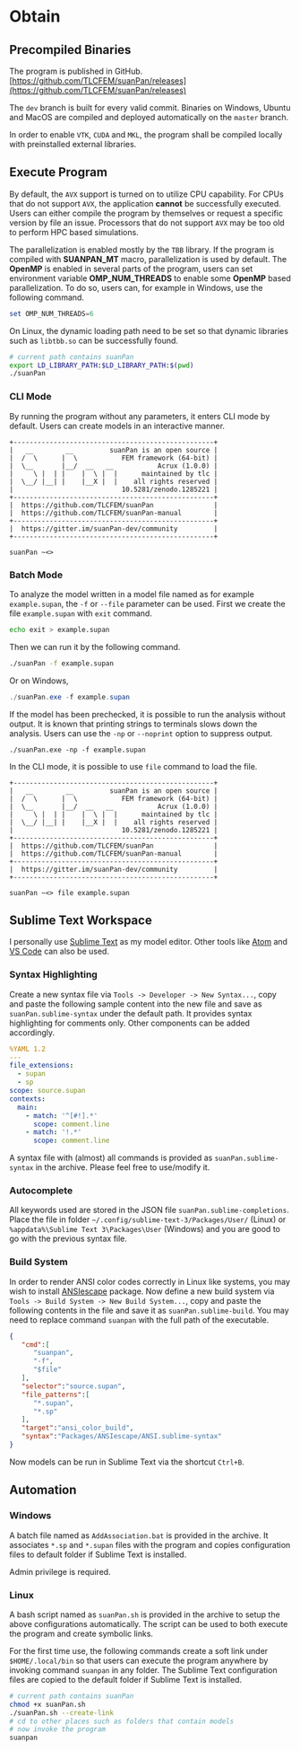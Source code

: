 # Obtain

## Precompiled Binaries

The program is published in GitHub. [https://github.com/TLCFEM/suanPan/releases](https://github.com/TLCFEM/suanPan/releases)

The `dev` branch is built for every valid commit. Binaries on Windows, Ubuntu and MacOS are compiled and deployed automatically on the `master` branch.

In order to enable `VTK`, `CUDA` and `MKL`, the program shall be compiled locally with preinstalled external libraries.

## Execute Program

By default, the `AVX` support is turned on to utilize CPU capability. For CPUs that do not support `AVX`, the application **cannot** be successfully executed. Users can either compile the program by themselves or request a specific version by file an issue. Processors that do not support `AVX` may be too old to perform HPC based simulations.

The parallelization is enabled mostly by the `TBB` library. If the program is compiled with **SUANPAN_MT** macro, parallelization is used by default. The **OpenMP** is enabled in several parts of the program, users can set environment variable **OMP_NUM_THREADS** to enable some **OpenMP** based parallelization. To do so, users can, for example in Windows, use the following command.

```powershell
set OMP_NUM_THREADS=6
```

On Linux, the dynamic loading path need to be set so that dynamic libraries such as `libtbb.so` can be successfully found.

```bash
# current path contains suanPan
export LD_LIBRARY_PATH:$LD_LIBRARY_PATH:$(pwd)
./suanPan
```

### CLI Mode

By running the program without any parameters, it enters CLI mode by default. Users can create models in an interactive manner.

```
+--------------------------------------------------+
|   __        __         suanPan is an open source |
|  /  \      |  \           FEM framework (64-bit) |
|  \__       |__/  __   __           Acrux (1.0.0) |
|     \ |  | |    |  \ |  |      maintained by tlc |
|  \__/ |__| |    |__X |  |    all rights reserved |
|                           10.5281/zenodo.1285221 |
+--------------------------------------------------+
|  https://github.com/TLCFEM/suanPan               |
|  https://github.com/TLCFEM/suanPan-manual        |
+--------------------------------------------------+
|  https://gitter.im/suanPan-dev/community         |
+--------------------------------------------------+

suanPan ~<>
```

### Batch Mode

To analyze the model written in a model file named as for example `example.supan`, the `-f` or `--file` parameter can be used. First we create the file `example.supan` with `exit` command.

```bash
echo exit > example.supan
```

Then we can run it by the following command.

```bash
./suanPan -f example.supan
```

Or on Windows,

```powershell
./suanPan.exe -f example.supan
```

If the model has been prechecked, it is possible to run the analysis without output. It is known that printing strings to terminals slows down the analysis. Users can use the `-np` or `--noprint` option to suppress output.

```
./suanPan.exe -np -f example.supan
```

In the CLI mode, it is possible to use `file` command to load the file.

```
+--------------------------------------------------+
|   __        __         suanPan is an open source |
|  /  \      |  \           FEM framework (64-bit) |
|  \__       |__/  __   __           Acrux (1.0.0) |
|     \ |  | |    |  \ |  |      maintained by tlc |
|  \__/ |__| |    |__X |  |    all rights reserved |
|                           10.5281/zenodo.1285221 |
+--------------------------------------------------+
|  https://github.com/TLCFEM/suanPan               |
|  https://github.com/TLCFEM/suanPan-manual        |
+--------------------------------------------------+
|  https://gitter.im/suanPan-dev/community         |
+--------------------------------------------------+

suanPan ~<> file example.supan
```

## Sublime Text Workspace

I personally use [Sublime Text](https://www.sublimetext.com/) as my model editor. Other tools like [Atom](https://atom.io/) and [VS Code](https://code.visualstudio.com/) can also be used.

### Syntax Highlighting

Create a new syntax file via `Tools -> Developer -> New Syntax...`, copy and paste the following sample content into the new file and save as `suanPan.sublime-syntax` under the default path. It provides syntax highlighting for comments only. Other components can be added accordingly.

```yaml
%YAML 1.2
---
file_extensions:
  - supan
  - sp
scope: source.supan
contexts:
  main:
    - match: '^[#!].*'
      scope: comment.line
    - match: '!.*'
      scope: comment.line
```

A syntax file with (almost) all commands is provided as `suanPan.sublime-syntax` in the archive. Please feel free to use/modify it.

### Autocomplete

All keywords used are stored in the JSON file `suanPan.sublime-completions`. Place the file in folder `~/.config/sublime-text-3/Packages/User/` (Linux) or `%appdata%\Sublime Text 3\Packages\User` (Windows) and you are good to go with the previous syntax file.

### Build System

In order to render ANSI color codes correctly in Linux like systems, you may wish to install [ANSIescape](https://packagecontrol.io/packages/ANSIescape) package. Now define a new build system via `Tools -> Build System -> New Build System...`, copy and paste the following contents in the file and save it as `suanPan.sublime-build`. You may need to replace command `suanpan` with the full path of the executable.

```json
{
   "cmd":[
      "suanpan",
      "-f",
      "$file"
   ],
   "selector":"source.supan",
   "file_patterns":[
      "*.supan",
      "*.sp"
   ],
   "target":"ansi_color_build",
   "syntax":"Packages/ANSIescape/ANSI.sublime-syntax"
}
```

Now models can be run in Sublime Text via the shortcut `Ctrl+B`.

## Automation

### Windows

A batch file named as `AddAssociation.bat` is provided in the archive. It associates `*.sp` and `*.supan` files with the program and copies configuration files to default folder if Sublime Text is installed.

Admin privilege is required.

### Linux

A bash script named as `suanPan.sh` is provided in the archive to setup the above configurations automatically. The script can be used to both execute the program and create symbolic links.

For the first time use, the following commands create a soft link under `$HOME/.local/bin` so that users can execute the program anywhere by invoking command `suanpan` in any folder. The Sublime Text configuration files are copied to the default folder if Sublime Text is installed.

```bash
# current path contains suanPan
chmod +x suanPan.sh
./suanPan.sh --create-link
# cd to other places such as folders that contain models
# now invoke the program
suanpan
```
